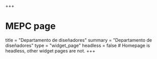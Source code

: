 +++
# MEPC page
title = "Departamento de diseñadores"
summary = "Departamento de diseñadores"
type = "widget_page"
headless = false  # Homepage is headless, other widget pages are not.
+++
